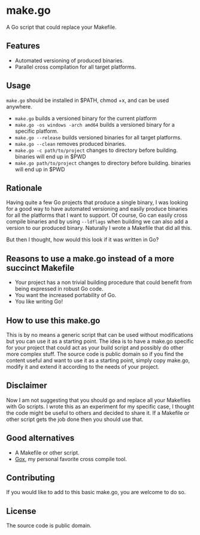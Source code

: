 # make.go

A Go script that could replace your Makefile.

## Features

- Automated versioning of produced binaries.
- Parallel cross compilation for all target platforms.

## Usage

`make.go` should be installed in $PATH, chmod +x, and can be used anywhere.

- `make.go` builds a versioned binary for the current platform
- `make.go -os windows -arch amd64` builds a versioned binary for a
  specific platform.
- `make.go --release` builds versioned binaries for all target
  platforms.
- `make.go --clean` removes produced binaries.
- `make.go -c path/to/project` changes to directory before building. binaries will end up in $PWD
- `make.go path/to/project` changes to directory before building. binaries will end up in $PWD


## Rationale

Having quite a few Go projects that produce a single binary, I was looking for
a good way to have automated versioning and easily produce binaries for all the
platforms that I want to support. Of course, Go can easily cross compile
binaries and by using `--ldflags` when building we can also add a version to
our produced binary. Naturally I wrote a Makefile that did all this.

But then I thought, how would this look if it was written in Go?

## Reasons to use a make.go instead of a more succinct Makefile

- Your project has a non trivial building procedure that could benefit from
  being expressed in robust Go code.
- You want the increased portability of Go.
- You like writing Go!

## How to use this make.go

This is by no means a generic script that can be used without modifications but
you can use it as a starting point. The idea is to have a make.go specific for
your project that could act as your build script and possibly do other more
complex stuff. The source code is public domain so if you find the content
useful and want to use it as a starting point, simply copy make.go, modify it
and extend it according to the needs of your project.

## Disclaimer

Now I am not suggesting that you should go and replace all your Makefiles with
Go scripts. I wrote this as an experiment for my specific case, I thought the
code might be useful to others and decided to share it. If a Makefile or other
script gets the job done then you should use that.

## Good alternatives

- A Makefile or other script.
- [Gox](https://github.com/mitchellh/gox), my personal favorite cross compile
  tool.

## Contributing

If you would like to add to this basic make.go, you are welcome to do so.

## License

The source code is public domain.

